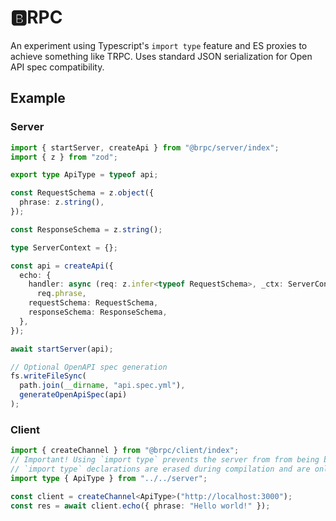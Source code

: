 # 🅱️RPC

An experiment using Typescript's `import type` feature and ES proxies to achieve something like TRPC. Uses standard JSON serialization for Open API spec compatibility.

## Example

### Server

```ts
import { startServer, createApi } from "@brpc/server/index";
import { z } from "zod";

export type ApiType = typeof api;

const RequestSchema = z.object({
  phrase: z.string(),
});

const ResponseSchema = z.string();

type ServerContext = {};

const api = createApi({
  echo: {
    handler: async (req: z.infer<typeof RequestSchema>, _ctx: ServerContext) =>
      req.phrase,
    requestSchema: RequestSchema,
    responseSchema: ResponseSchema,
  },
});

await startServer(api);

// Optional OpenAPI spec generation
fs.writeFileSync(
  path.join(__dirname, "api.spec.yml"),
  generateOpenApiSpec(api)
);
```

### Client

```ts
import { createChannel } from "@brpc/client/index";
// Important! Using `import type` prevents the server from from being bundled with the client
// `import type` declarations are erased during compilation and are only used for static analysis
import type { ApiType } from "../../server";

const client = createChannel<ApiType>("http://localhost:3000");
const res = await client.echo({ phrase: "Hello world!" });
```
